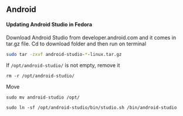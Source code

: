 ## Android

#### Updating Android Studio in Fedora

Download Android Studio from developer.android.com and it comes in tar.gz file. Cd to download folder and then run on terminal

```bash
sudo tar -zxvf android-studio-*-linux.tar.gz
```

If `/opt/android-studio/` is not empty, remove it

```
rm -r /opt/android-studio/
```

Move
```
sudo mv android-studio /opt/
```

```
sudo ln -sf /opt/android-studio/bin/studio.sh /bin/android-studio
```